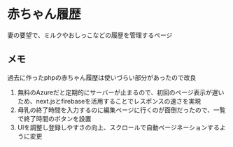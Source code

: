 # 赤ちゃん履歴
妻の要望で、ミルクやおしっこなどの履歴を管理するページ

## メモ
過去に作ったphpの赤ちゃん履歴は使いづらい部分があったので改良  
1. 無料のAzureだと定期的にサーバーが止まるので、初回のページ表示が遅いため、next.jsとfirebaseを活用することでレスポンスの速さを実現
2. 母乳の終了時間を入力するのに編集ページに行くのが面倒だったので、一覧で終了時間のボタンを設置
3. UIを調整し登録しやすさの向上、スクロールで自動ページネーションするように変更
